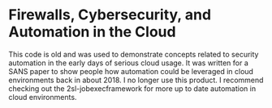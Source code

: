 # Firewalls, Cybersecurity, and Automation in the Cloud

This code is old and was used to demonstrate concepts related to security automation in the early days of serious cloud usage.
It was written for a SANS paper to show people how automation could be leveraged in cloud environments back in about 2018.
I no longer use this product.
I recommend checking out the 2sl-jobexecframework for more up to date automation in cloud environments.
